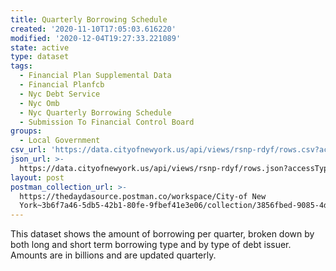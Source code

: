 ```yaml
---
title: Quarterly Borrowing Schedule
created: '2020-11-10T17:05:03.616220'
modified: '2020-12-04T19:27:33.221089'
state: active
type: dataset
tags:
  - Financial Plan Supplemental Data
  - Financial Planfcb
  - Nyc Debt Service
  - Nyc Omb
  - Nyc Quarterly Borrowing Schedule
  - Submission To Financial Control Board
groups:
  - Local Government
csv_url: 'https://data.cityofnewyork.us/api/views/rsnp-rdyf/rows.csv?accessType=DOWNLOAD'
json_url: >-
  https://data.cityofnewyork.us/api/views/rsnp-rdyf/rows.json?accessType=DOWNLOAD
layout: post
postman_collection_url: >-
  https://thedaydasource.postman.co/workspace/City-of New
  York~3b6f7a46-5db5-42b1-80fe-9fbef41e3e06/collection/3856fbed-9085-4d7d-94eb-32adcc7f227e
---
```

This dataset shows the amount of borrowing per quarter, broken down by both long and short term borrowing type and by type of debt issuer. Amounts are in billions and are updated quarterly.
